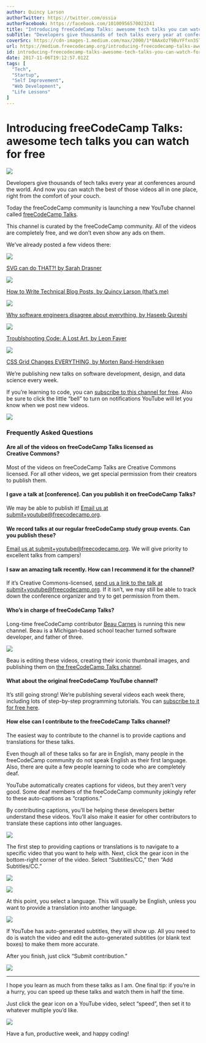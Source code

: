 ```yaml
---
author: Quincy Larson
authorTwitter: https://twitter.com/ossia
authorFacebook: https://facebook.com/10100956570023241
title: "Introducing freeCodeCamp Talks: awesome tech talks you can watch for free"
subTitle: "Developers give thousands of tech talks every year at conferences around the world. And now you can watch the best of those videos all in..."
coverSrc: https://cdn-images-1.medium.com/max/2000/1*0AAxOzT9BuYFfxn3ST6ItQ.png
url: https://medium.freecodecamp.org/introducing-freecodecamp-talks-awesome-tech-talks-you-can-watch-for-free-55e5d96e2fa5
id: introducing-freecodecamp-talks-awesome-tech-talks-you-can-watch-for-free-55e5d96e2fa5
date: 2017-11-06T19:12:57.012Z
tags: [
  "Tech",
  "Startup",
  "Self Improvement",
  "Web Development",
  "Life Lessons"
]
---
```

# Introducing freeCodeCamp Talks: awesome tech talks you can watch for free







![](https://cdn-images-1.medium.com/max/2000/1*0AAxOzT9BuYFfxn3ST6ItQ.png)







Developers give thousands of tech talks every year at conferences around the world. And now you can watch the best of those videos all in one place, right from the comfort of your couch.

Today the freeCodeCamp community is launching a new YouTube channel called [freeCodeCamp Talks](https://fcc.im/fcctalks).

This channel is curated by the freeCodeCamp community. All of the videos are completely free, and we don’t even show any ads on them.

We’ve already posted a few videos there:



![](https://cdn-images-1.medium.com/max/1600/1*tHbZ85doX6GeQ_AlXpW_fw.jpeg)

[SVG can do THAT?! by Sarah Drasner](https://fcc.im/2iAm5ES)





![](https://cdn-images-1.medium.com/max/1600/1*snLb7ytyWRiKoXMGNXAGsA.jpeg)

[How to Write Technical Blog Posts, by Quincy Larson (that’s me)](https://fcc.im/2hKUbq0)





![](https://cdn-images-1.medium.com/max/1600/1*ZIS27ODeA-rOBjPuYx0Z5g.jpeg)

[Why software engineers disagree about everything, by Haseeb Qureshi](https://fcc.im/2zxO9AN)





![](https://cdn-images-1.medium.com/max/1600/1*lNOtA9EKDVHHgo_zgBQSMw.jpeg)

[Troublshooting Code: A Lost Art, by Leon Fayer](https://fcc.im/2iArVG9)





![](https://cdn-images-1.medium.com/max/1600/1*qdBIAy4I3pSlhMOWyQJ7cA.jpeg)

[CSS Grid Changes EVERYTHING, by Morten Rand-Hendriksen](https://fcc.im/2zsLDxt)



We’re publishing new talks on software development, design, and data science every week.

If you’re learning to code, you can [subscribe to this channel for free](https://fcc.im/fcctalks). Also be sure to click the little “bell” to turn on notifications YouTube will let you know when we post new videos.







![](https://cdn-images-1.medium.com/max/2000/1*06zCIzkBbw0JwrFU9AbJ-w.gif)







### Frequently Asked Questions

#### Are all of the videos on freeCodeCamp Talks licensed as Creative Commons?

Most of the videos on freeCodeCamp Talks are Creative Commons licensed. For all other videos, we get special permission from their creators to publish them.

#### I gave a talk at [conference]. Can you publish it on freeCodeCamp Talks?

We may be able to publish it! [Email us at submit+youtube@freecodecamp.org](http://submit+youtube@freecodecamp.org).

#### We record talks at our regular freeCodeCamp study group events. Can you publish these?

[Email us at submit+youtube@freecodecamp.org](http://submit+youtube@freecodecamp.org). We will give priority to excellent talks from campers!

#### I saw an amazing talk recently. How can I recommend it for the channel?

If it’s Creative Commons-licensed, [send us a link to the talk at submit+youtube@freecodecamp.org](http://submit+youtube@freecodecamp.org). If it isn’t, we may still be able to track down the conference organizer and try to get permission from them.

#### Who’s in charge of freeCodeCamp Talks?

Long-time freeCodeCamp contributor [Beau Carnes](https://twitter.com/carnesbeau) is running this new channel. Beau is a Michigan-based school teacher turned software developer, and father of three.



![](https://cdn-images-1.medium.com/max/1600/1*3qDbYUbJ24sMBApnLnLGhQ.jpeg)



Beau is editing these videos, creating their iconic thumbnail images, and publishing them on [the freeCodeCamp Talks channel](https://fcc.im/fcctalks).

#### What about the original freeCodeCamp YouTube channel?

It’s still going strong! We’re publishing several videos each week there, including lots of step-by-step programming tutorials. You can [subscribe to it for free here](https://fcc.im/2yaMq2V).

#### How else can I contribute to the freeCodeCamp Talks channel?

The easiest way to contribute to the channel is to provide captions and translations for these talks.

Even though all of these talks so far are in English, many people in the freeCodeCamp community do not speak English as their first language. Also, there are quite a few people learning to code who are completely deaf.

YouTube automatically creates captions for videos, but they aren’t very good. Some deaf members of the freeCodeCamp community jokingly refer to these auto-captions as “craptions.”

By contributing captions, you’ll be helping these developers better understand these videos. You’ll also make it easier for other contributors to translate these captions into other languages.







![](https://cdn-images-1.medium.com/max/2000/1*rRz9O-ScS5uvPasof8zoVg.png)







The first step to providing captions or translations is to navigate to a specific video that you want to help with. Next, click the gear icon in the bottom-right corner of the video. Select “Subtitles/CC,” then “Add Subtitles/CC.”







![](https://cdn-images-1.medium.com/max/1200/1*gL_3QWdzmQaPbCf6YAXCSg.png)





![](https://cdn-images-1.medium.com/max/1200/1*OB-3OSKecnGVK9efSDpuBg.png)







At this point, you select a language. This will usually be English, unless you want to provide a translation into another language.







![](https://cdn-images-1.medium.com/max/2000/1*X89ZU6I_X4mnAt7xE43ucA.png)







If YouTube has auto-generated subtitles, they will show up. All you need to do is watch the video and edit the auto-generated subtitles (or blank text boxes) to make them more accurate.

After you finish, just click “Submit contribution.”







![](https://cdn-images-1.medium.com/max/2000/1*OqQqTQsbZopOHNTljn1-3g.png)













* * *







I hope you learn as much from these talks as I am. One final tip: if you’re in a hurry, you can speed up these talks and watch them in half the time.

Just click the gear icon on a YouTube video, select “speed”, then set it to whatever multiple you’d like.



![](https://cdn-images-1.medium.com/max/1600/1*VsCvph4tquc03NsJhTufLQ.gif)



Have a fun, productive week, and happy coding!








